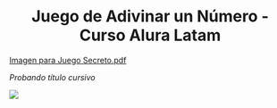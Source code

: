 <h1 align="center"> Juego de Adivinar un Número - Curso Alura Latam</h1>

[Imagen para Juego Secreto.pdf](https://github.com/user-attachments/files/19169749/imagenTec1.pdf)

<em align="center"> Probando título cursivo <em>

   <p align="left">
     <img src="https://img.shields.io/badge/STATUS-EN%20DESAROLLO-green">
   </p>

